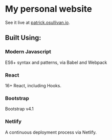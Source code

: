 # My personal website

See it live at [patrick.osullivan.io](http://patrick.osullivan.io).

## Built Using:

### Modern Javascript

ES6+ syntax and patterns, via Babel and Webpack

### React

16+ React, including Hooks.

### Bootstrap

Bootstrap v4.1

### Netlify

A continuous deployment process via Netlify.
